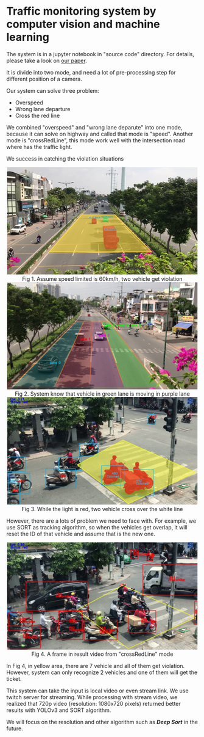 # Traffic monitoring system by computer vision and machine learning
The system is in a jupyter notebook in "source code" directory. For details, please take a look on [our paper](paper.pdf).

It is divide into two mode, and need a lot of pre-processing step for different position of a camera. 

Our system can solve three problem:
+ Overspeed
+ Wrong lane departure
+ Cross the red line

We combined "overspeed" and "wrong lane deparute" into one mode, because it can solve on highway and called that mode is "speed". Another mode is "crossRedLine", this mode work well with the intersection road where has the traffic light.

We success in catching the violation situations

<center><img src="./imgs/speed.jpg" alt="Overspeed" width="500"/><figcaption>Fig 1. Assume speed limited is 60km/h, two vehicle get violation</figcaption></center>

<center><img src="./imgs/lane_cross.png" alt="Wrong lane" width="500"/><figcaption>Fig 2. System know that vehicle in green lane is moving in purple lane</figcaption></center>

<center><img src="./imgs/violation_red_light.jpg" alt="Cross red line" width="500"/><figcaption>Fig 3. While the light is red, two vehicle cross over the white line</figcaption></center>

However, there are a lots of problem we need to face with. For example, we use SORT as tracking algorithm, so when the vehicles get overlap, it will reset the ID of that vehicle and assume that is the new one. 

<center><img src="./imgs/cross_red_result.png" alt="Issue" width="500"/><figcaption>Fig 4. A frame in result video from "crossRedLine" mode</figcaption></center>

In Fig 4, in yellow area, there are 7 vehicle and all of them get violation. However, system can only recognize 2 vehicles and one of them will get the ticket.

This system can take the input is local video or even stream link. We use twitch server for streaming. While processing with stream video, we realized that 720p video (resolution: 1080x720 pixels) returned better results with YOLOv3 and SORT algorithm. 

We will focus on the resolution and other algorithm such as ***Deep Sort*** in the future.